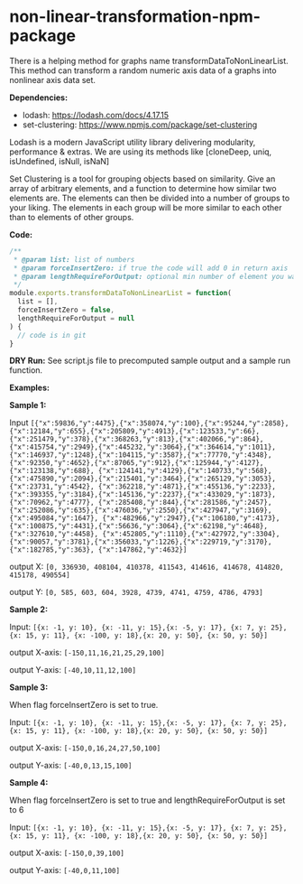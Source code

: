 # non-linear-transformation-npm-package
There is a helping method for graphs name transformDataToNonLinearList. 
This method can transform a random numeric axis data of a graphs into 
nonlinear axis data set. 

**Dependencies:**
- lodash: https://lodash.com/docs/4.17.15 
- set-clustering: https://www.npmjs.com/package/set-clustering

Lodash is a modern JavaScript utility library delivering modularity, performance & extras.
We are using its methods like [cloneDeep, uniq, isUndefined, isNull, isNaN]

Set Clustering is a tool for grouping objects based on similarity.
Give an array of arbitrary elements, and a function to determine how similar two elements are.
The elements can then be divided into a number of groups to your liking.
The elements in each group will be more similar to each other than to elements of other groups.

**Code:**

```javascript
/**
 * @param list: list of numbers
 * @param forceInsertZero: if true the code will add 0 in return axis
 * @param lengthRequireForOutput: optional min number of element you want in response
 */
module.exports.transformDataToNonLinearList = function(
  list = [],
  forceInsertZero = false,
  lengthRequireForOutput = null
) {
  // code is in git 
}
```

**DRY Run:**
See script.js file to precomputed sample output and a sample run function.

**Examples:**

**Sample 1:**

Input `[{"x":59836,"y":4475},{"x":358074,"y":100},{"x":95244,"y":2858},{"x":12184,"y":655},{"x":205809,"y":4913},{"x":123533,"y":66},
{"x":251479,"y":378},{"x":368263,"y":813},{"x":402066,"y":864},{"x":415754,"y":2949},{"x":445232,"y":3064},{"x":364614,"y":1011},
{"x":146937,"y":1248},{"x":104115,"y":3587},{"x":77770,"y":4348},{"x":92350,"y":4652},{"x":87065,"y":912},{"x":125944,"y":4127},{"x":123138,"y":688},
{"x":124141,"y":4129},{"x":140733,"y":568},{"x":475890,"y":2094},{"x":215401,"y":3464},{"x":265129,"y":3053},{"x":23731,"y":4542},
{"x":362218,"y":4871},{"x":455136,"y":2233},{"x":393355,"y":3184},{"x":145136,"y":2237},{"x":433029,"y":1873},{"x":70962,"y":4777},
{"x":285408,"y":844},{"x":281586,"y":2457},{"x":252086,"y":635},{"x":476036,"y":2550},{"x":427947,"y":3169},{"x":495084,"y":1647},
{"x":482966,"y":2947},{"x":106180,"y":4173},{"x":100875,"y":4431},{"x":56636,"y":3064},{"x":62198,"y":4648},{"x":327610,"y":4458},
{"x":452805,"y":1110},{"x":427972,"y":3304},{"x":90057,"y":3781},{"x":356033,"y":1226},{"x":229719,"y":3170},{"x":182785,"y":363},
{"x":147862,"y":4632}]`

output X: `[0, 336930, 408104, 410378, 411543, 414616, 414678, 414820, 415178, 490554]`

output Y: `[0, 585, 603, 604, 3928, 4739, 4741, 4759, 4786, 4793]`

**Sample 2:**

Input: `[{x: -1, y: 10}, {x: -11, y: 15},{x: -5, y: 17}, {x: 7, y: 25},{x: 15, y: 11}, {x: -100, y: 18},{x: 20, y: 50}, {x: 50, y: 50}]`

output X-axis: `[-150,11,16,21,25,29,100]`

output Y-axis: `[-40,10,11,12,100]`

**Sample 3:**

When flag forceInsertZero is set to true.

Input: `[{x: -1, y: 10}, {x: -11, y: 15},{x: -5, y: 17}, {x: 7, y: 25},{x: 15, y: 11}, {x: -100, y: 18},{x: 20, y: 50}, {x: 50, y: 50}]`

output X-axis: `[-150,0,16,24,27,50,100]`

output Y-axis: `[-40,0,13,15,100]`

**Sample 4:**

When flag forceInsertZero is set to true and lengthRequireForOutput is set to 6

Input: `[{x: -1, y: 10}, {x: -11, y: 15},{x: -5, y: 17}, {x: 7, y: 25},{x: 15, y: 11}, {x: -100, y: 18},{x: 20, y: 50}, {x: 50, y: 50}]`

output X-axis: `[-150,0,39,100]`

output Y-axis: `[-40,0,11,100]`